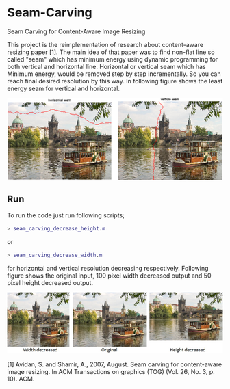 # Seam-Carving
Seam Carving for Content-Aware Image Resizing

This project is the reimplementation of research about content-aware resizing paper [1]. The main idea of that paper was to find non-flat line so called "seam" which has minimum energy using dynamic programming for both vertical and horizontal line. Horizontal or vertical seam which has Minimum energy, would be removed step by step incrementally. So you can reach final desired resolution by this way. In following figure shows the least energy seam for vertical and horizontal.


![Alt text](seam_resize.png?raw=true "Title")

## Run
To run the code just run following scripts;
```matlab
> seam_carving_decrease_height.m
```

or 

``` Matlab
> seam_carving_decrease_width.m 
```

for horizontal and vertical resolution decreasing respectively. Following figure shows the original input, 100 pixel width decreased output and 50 pixel height decreased output.

![Alt text](seam.jpg?raw=true "Title")


[1] Avidan, S. and Shamir, A., 2007, August. Seam carving for content-aware image resizing. In ACM Transactions on graphics (TOG) (Vol. 26, No. 3, p. 10). ACM.


